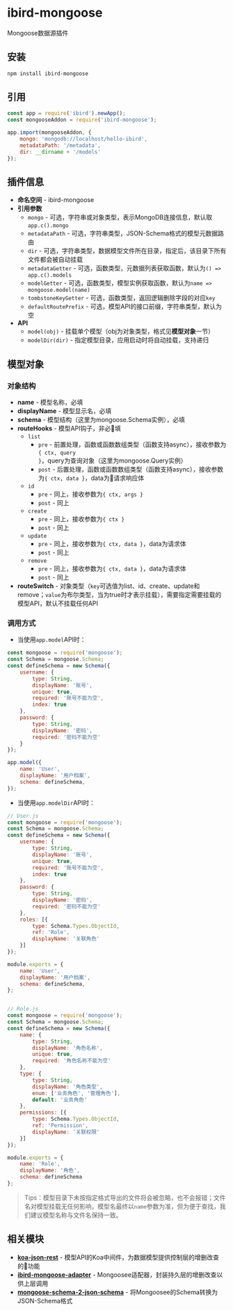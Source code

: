 # ibird-mongoose

Mongoose数据源插件

## 安装

```sh
npm install ibird-mongoose
```

## 引用

```js
const app = require('ibird').newApp();
const mongooseAddon = require('ibird-mongoose');

app.import(mongooseAddon, {
    mongo: 'mongodb://localhost/hello-ibird',
    metadataPath: '/metadata',
    dir: __dirname + '/models'
});
```
## 插件信息

- **命名空间** - ibird-mongoose
- **引用参数**
  - `mongo` - 可选，字符串或对象类型，表示MongoDB连接信息，默认取`app.c().mongo`
  - `metadataPath` - 可选，字符串类型，JSON-Schema格式的模型元数据路由
  - `dir` - 可选，字符串类型，数据模型文件所在目录，指定后，该目录下所有文件都会被自动挂载
  - `metadataGetter` - 可选，函数类型，元数据列表获取函数，默认为`() => app.c().models`
  - `modelGetter` - 可选，函数类型，模型实例获取函数，默认为`name => mongoose.model(name)`
  - `tombstoneKeyGetter` - 可选，函数类型，返回逻辑删除字段的对应`key`
  - `defaultRoutePrefix` - 可选，模型API的接口前缀，字符串类型，默认为空
- **API**
  - `model(obj)` - 挂载单个模型（obj为对象类型，格式见**模型对象**一节）
  - `modelDir(dir)` - 指定模型目录，应用启动时将自动挂载，支持递归

## 模型对象

### 对象结构

- **name** - 模型名称，必填
- **displayName** - 模型显示名，必填
- **schema** - 模型结构（这里为mongoose.Schema实例），必填
- **routeHooks** - 模型API钩子，非必填
  - `list`
    - `pre` - 前置处理，函数或函数数组类型（函数支持async），接收参数为`{ ctx, query }`，query为查询对象（这里为mongoose.Query实例）
    - `post` - 后置处理，函数或函数数组类型（函数支持async），接收参数为`{ ctx, data }`，data为请求响应体
  - `id`
    - `pre` - 同上，接收参数为`{ ctx, args }`
    - `post` - 同上
  - `create`
    - `pre` - 同上，接收参数为`{ ctx }`
    - `post` - 同上
  - `update`
    - `pre` - 同上，接收参数为`{ ctx, data }`，data为请求体
    - `post` - 同上
  - `remove`
    - `pre` - 同上，接收参数为`{ ctx, data }`，data为请求体
    - `post` - 同上
- **routeSwitch** - 对象类型（`key`可选值为list、id、create、update和remove；`value`为布尔类型，当为true时才表示挂载），需要指定需要挂载的模型API，默认不挂载任何API

### 调用方式

- 当使用`app.model`API时：

```js
const mongoose = require('mongoose');
const Schema = mongoose.Schema;
const defineSchema = new Schema({
    username: {
        type: String,
        displayName: '账号',
        unique: true,
        required: '账号不能为空',
        index: true
    },
    password: {
        type: String,
        displayName: '密码',
        required: '密码不能为空'
    }
});

app.model({
    name: 'User',
    displayName: '用户档案',
    schema: defineSchema,
});
```

- 当使用`app.modelDir`API时：

```js
// User.js
const mongoose = require('mongoose');
const Schema = mongoose.Schema;
const defineSchema = new Schema({
    username: {
        type: String,
        displayName: '账号',
        unique: true,
        required: '账号不能为空',
        index: true
    },
    password: {
        type: String,
        displayName: '密码',
        required: '密码不能为空'
    },
    roles: [{
        type: Schema.Types.ObjectId,
        ref: 'Role',
        displayName: '关联角色'
    }]
});

module.exports = {
    name: 'User',
    displayName: '用户档案',
    schema: defineSchema,
};


// Role.js
const mongoose = require('mongoose');
const Schema = mongoose.Schema;
const defineSchema = new Schema({
    name: {
        type: String,
        displayName: '角色名称',
        unique: true,
        required: '角色名称不能为空'
    },
    type: {
        type: String,
        displayName: '角色类型',
        enum: ['业务角色', '管理角色'],
        default: '业务角色'
    },
    permissions: [{
        type: Schema.Types.ObjectId,
        ref: 'Permission',
        displayName: '关联权限'
    }]
});

module.exports = {
    name: 'Role',
    displayName: '角色',
    schema: defineSchema
};
```

> Tips：模型目录下未按指定格式导出的文件将会被忽略，也不会报错；文件名对模型挂载无任何影响，模型名最终以`name`参数为准，但为便于查找，我们建议模型名称与文件名保持一致。

## 相关模块

- **[koa-json-rest](https://github.com/yinfxs/koa-json-rest)** - 模型API的Koa中间件，为数据模型提供控制层的增删改查的功能
- **[ibird-mongoose-adapter](https://github.com/yinfxs/ibird-mongoose-adapter)** - Mongoosee适配器，封装持久层的增删改查以供上层调用
- **[mongoose-schema-2-json-schema](https://github.com/yinfxs/mongoose-schema-2-json-schema)** - 将Mongoosee的Schema转换为JSON-Schema格式